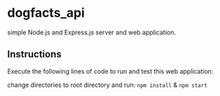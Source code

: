 # dogfacts_api 

simple Node.js and Express.js server and web application. 

## Instructions
Execute the following lines of code to run and test this web application:

change directories to root directory and run:
``` npm install ```
&
``` npm start ```
